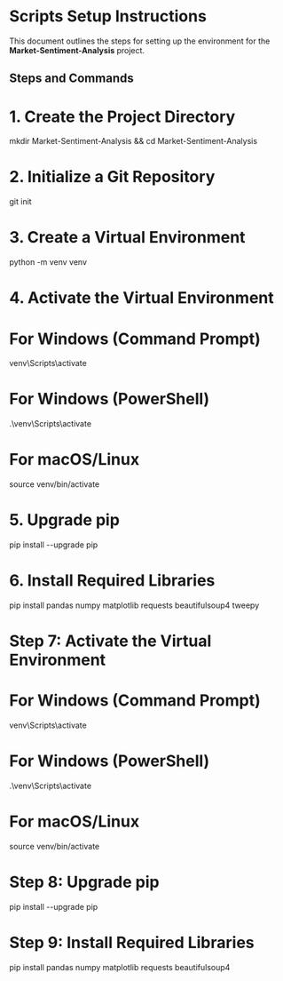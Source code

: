 # Scripts Setup Instructions

This document outlines the steps for setting up the environment for the **Market-Sentiment-Analysis** project.

## Steps and Commands

# 1. Create the Project Directory
mkdir Market-Sentiment-Analysis && cd Market-Sentiment-Analysis

# 2. Initialize a Git Repository
git init

# 3. Create a Virtual Environment
python -m venv venv

# 4. Activate the Virtual Environment
# For Windows (Command Prompt)
venv\Scripts\activate

# For Windows (PowerShell)
.\venv\Scripts\activate

# For macOS/Linux
source venv/bin/activate

# 5. Upgrade pip
pip install --upgrade pip

# 6. Install Required Libraries
pip install pandas numpy matplotlib requests beautifulsoup4 tweepy

# Step 7: Activate the Virtual Environment
# For Windows (Command Prompt)
venv\Scripts\activate

# For Windows (PowerShell)
.\venv\Scripts\activate

# For macOS/Linux
source venv/bin/activate

# Step 8: Upgrade pip
pip install --upgrade pip

# Step 9: Install Required Libraries
pip install pandas numpy matplotlib requests beautifulsoup4
